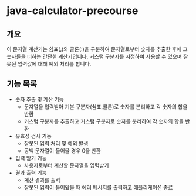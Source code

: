 # java-calculator-precourse

## 개요

이 문자열 계산기는 쉼표(,)와 콜론(:)을 구분하여 문자열로부터 숫자를 추출한 후에 그 숫자들을 더하는 간단한 계산기입니다.
커스텀 구분자를 지정하여 사용할 수 있으며 잘못된 입력값에 대해 예외 처리를 합니다.

## 기능 목록

- 숫자 추출 및 계산 기능
    - 문자열을 입력받아 기본 구분자(쉼표,콜론)로 숫자를 분리하고 각 숫자의 합을 반환
    - 커스텀 구분자를 추출하고 커스텀 구분자로 숫자를 분리하여 각 숫자의 합을 반환
- 유효성 검사 기능
    - 잘못된 입력 처리 및 예외 발생
    - 공백 문자열이 들어올 경우 0을 반환
- 입력 받기 기능
    - 사용자로부터 계산할 문자열을 입력받기
- 결과 출력 기능
    - 계산 결과를 출력
    - 잘못된 입력이 들어왔을 때 에러 메시지를 출력하고 애플리케이션 종료
